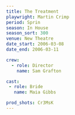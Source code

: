 ```yaml
---
title: The Treatment
playwright: Martin Crimp
period: Sprin
season: In House
season_sort: 300
venue: New Theatre
date_start: 2006-03-08
date_end: 2006-03-11

crew:
  - role: Director
    name: Sam Grafton

cast:
 - role: Bride
   name: Maia Gibbs

prod_shots: Cr3MsK
---
```

